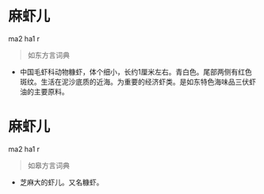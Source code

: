 # 麻虾儿
ma2 ha1 r
> 如东方言词典
- 中国毛虾科动物糠虾，体个细小，长约1厘米左右。青白色。尾部两侧有红色斑纹。生活在泥沙底质的近海。为重要的经济虾类。是如东特色海味品三伏虾油的主要原料。

# 麻虾儿
ma2 ha1 r
> 如皋方言词典
- 芝麻大的虾儿。又名糠虾。
